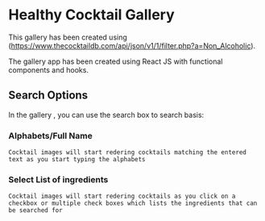 # Healthy Cocktail Gallery

This gallery has been created using (https://www.thecocktaildb.com/api/json/v1/1/filter.php?a=Non_Alcoholic).

The gallery app has been created using React JS with functional components and hooks.

## Search Options

In the gallery , you can use the search box to search basis:

### Alphabets/Full Name

    Cocktail images will start redering cocktails matching the entered text as you start typing the alphabets 

### Select List of ingredients

    Cocktail images will start redering cocktails as you click on a checkbox or multiple check boxes which lists the ingredients that can be searched for




